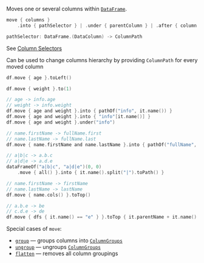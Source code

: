 [//]: # (title: move)

<!---IMPORT org.jetbrains.kotlinx.dataframe.samples.api.Modify-->

Moves one or several columns within [`DataFrame`](DataFrame.md).

```kotlin
move { columns }
    .into { pathSelector } | .under { parentColumn } | .after { column } | .to(position) | .toTop() | .toLeft() | .toRight()

pathSelector: DataFrame.(DataColumn) -> ColumnPath
```

See [Column Selectors](ColumnSelectors.md)

Can be used to change columns hierarchy by providing `ColumnPath` for every moved column

<!---FUN move-->

```kotlin
df.move { age }.toLeft()

df.move { weight }.to(1)

// age -> info.age
// weight -> info.weight
df.move { age and weight }.into { pathOf("info", it.name()) }
df.move { age and weight }.into { "info"[it.name()] }
df.move { age and weight }.under("info")

// name.firstName -> fullName.first
// name.lastName -> fullName.last
df.move { name.firstName and name.lastName }.into { pathOf("fullName", it.name().dropLast(4)) }

// a|b|c -> a.b.c
// a|d|e -> a.d.e
dataFrameOf("a|b|c", "a|d|e")(0, 0)
    .move { all() }.into { it.name().split("|").toPath() }

// name.firstName -> firstName
// name.lastName -> lastName
df.move { name.cols() }.toTop()

// a.b.e -> be
// c.d.e -> de
df.move { dfs { it.name() == "e" } }.toTop { it.parentName + it.name() }
```

<!---END-->

Special cases of `move`:
* [`group`](group.md) — groups columns into [`ColumnGroups`](DataColumn.md#columngroup)
* [`ungroup`](ungroup.md) — ungroups [`ColumnGroups`](DataColumn.md#columngroup)
* [`flatten`](flatten.md) — removes all column groupings
